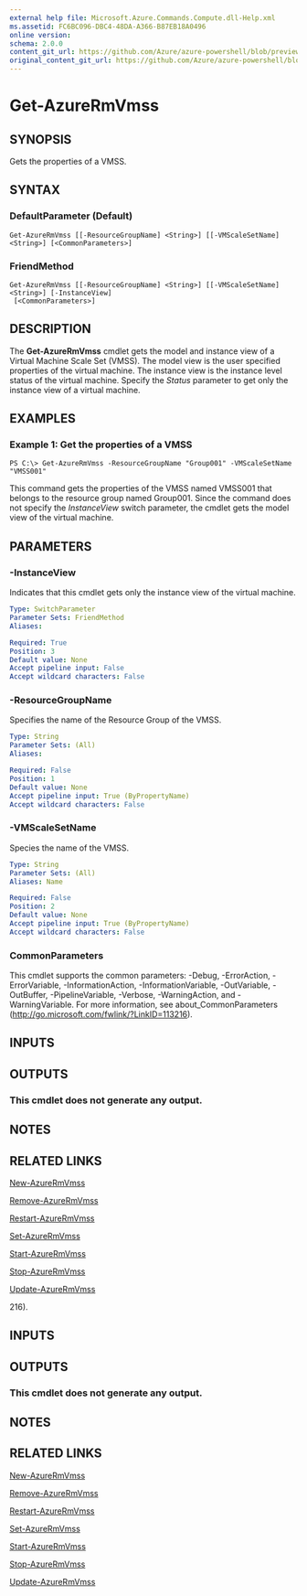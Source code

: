 ```yaml
---
external help file: Microsoft.Azure.Commands.Compute.dll-Help.xml
ms.assetid: FC6BC096-DBC4-48DA-A366-B87EB18A0496
online version:
schema: 2.0.0
content_git_url: https://github.com/Azure/azure-powershell/blob/preview/src/ResourceManager/Compute/Stack/Commands.Compute/help/Get-AzureRmVmss.md
original_content_git_url: https://github.com/Azure/azure-powershell/blob/preview/src/ResourceManager/Compute/Stack/Commands.Compute/help/Get-AzureRmVmss.md
---
```


# Get-AzureRmVmss

## SYNOPSIS
Gets the properties of a VMSS.

## SYNTAX

### DefaultParameter (Default)
```
Get-AzureRmVmss [[-ResourceGroupName] <String>] [[-VMScaleSetName] <String>] [<CommonParameters>]
```

### FriendMethod
```
Get-AzureRmVmss [[-ResourceGroupName] <String>] [[-VMScaleSetName] <String>] [-InstanceView]
 [<CommonParameters>]
```

## DESCRIPTION
The **Get-AzureRmVmss** cmdlet gets the model and instance view of a Virtual Machine Scale Set (VMSS).
The model view is the user specified properties of the virtual machine.
The instance view is the instance level status of the virtual machine.
Specify the *Status* parameter to get only the instance view of a virtual machine.

## EXAMPLES

### Example 1: Get the properties of a VMSS
```
PS C:\> Get-AzureRmVmss -ResourceGroupName "Group001" -VMScaleSetName "VMSS001"
```

This command gets the properties of the VMSS named VMSS001 that belongs to the resource group named Group001.
Since the command does not specify the *InstanceView* switch parameter, the cmdlet gets the model view of the virtual machine.

## PARAMETERS

### -InstanceView
Indicates that this cmdlet gets only the instance view of the virtual machine.

```yaml
Type: SwitchParameter
Parameter Sets: FriendMethod
Aliases: 

Required: True
Position: 3
Default value: None
Accept pipeline input: False
Accept wildcard characters: False
```

### -ResourceGroupName
Specifies the name of the Resource Group of the VMSS.

```yaml
Type: String
Parameter Sets: (All)
Aliases: 

Required: False
Position: 1
Default value: None
Accept pipeline input: True (ByPropertyName)
Accept wildcard characters: False
```

### -VMScaleSetName
Species the name of the VMSS.

```yaml
Type: String
Parameter Sets: (All)
Aliases: Name

Required: False
Position: 2
Default value: None
Accept pipeline input: True (ByPropertyName)
Accept wildcard characters: False
```

### CommonParameters
This cmdlet supports the common parameters: -Debug, -ErrorAction, -ErrorVariable, -InformationAction, -InformationVariable, -OutVariable, -OutBuffer, -PipelineVariable, -Verbose, -WarningAction, and -WarningVariable. For more information, see about_CommonParameters (http://go.microsoft.com/fwlink/?LinkID=113216).

## INPUTS

## OUTPUTS

### This cmdlet does not generate any output.

## NOTES

## RELATED LINKS

[New-AzureRmVmss](./New-AzureRmVmss.md)

[Remove-AzureRmVmss](./Remove-AzureRmVmss.md)

[Restart-AzureRmVmss](./Restart-AzureRmVmss.md)

[Set-AzureRmVmss](./Set-AzureRmVmss.md)

[Start-AzureRmVmss](./Start-AzureRmVmss.md)

[Stop-AzureRmVmss](./Stop-AzureRmVmss.md)

[Update-AzureRmVmss](./Update-AzureRmVmss.md)


216).

## INPUTS

## OUTPUTS

### This cmdlet does not generate any output.

## NOTES

## RELATED LINKS

[New-AzureRmVmss](./New-AzureRmVmss.md)

[Remove-AzureRmVmss](./Remove-AzureRmVmss.md)

[Restart-AzureRmVmss](./Restart-AzureRmVmss.md)

[Set-AzureRmVmss](./Set-AzureRmVmss.md)

[Start-AzureRmVmss](./Start-AzureRmVmss.md)

[Stop-AzureRmVmss](./Stop-AzureRmVmss.md)

[Update-AzureRmVmss](./Update-AzureRmVmss.md)


